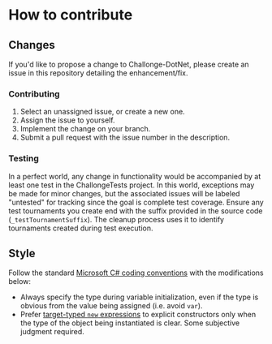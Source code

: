﻿# How to contribute

## Changes

If you'd like to propose a change to Challonge-DotNet, please create an issue in this repository detailing the enhancement/fix.  

### Contributing

1. Select an unassigned issue, or create a new one.
2. Assign the issue to yourself.
3. Implement the change on your branch.
4. Submit a pull request with the issue number in the description.

### Testing

In a perfect world, any change in functionality would be accompanied by at least one test in the ChallongeTests project.
In this world, exceptions may be made for minor changes, but the associated issues will be labeled "untested" for tracking 
since the goal is complete test coverage. Ensure any test tournaments you create end with the suffix provided in the source 
code (`_testTournamentSuffix`). The cleanup process uses it to identify tournaments created during test execution.

## Style

Follow the standard [Microsoft C# coding conventions](https://docs.microsoft.com/en-us/dotnet/csharp/fundamentals/coding-style/coding-conventions) with the modifications below:

- Always specify the type during variable initialization, even if the type is obvious from the value being assigned (i.e. avoid `var`).
- Prefer [target-typed `new` expressions](https://docs.microsoft.com/en-us/dotnet/csharp/language-reference/proposals/csharp-9.0/target-typed-new) to explicit constructors only 
when the type of the object being instantiated is clear. Some subjective judgment required.